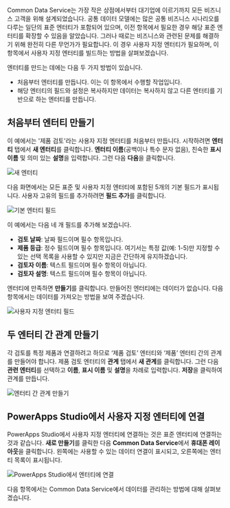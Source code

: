 Common Data Service는 가장 작은 상점에서부터 대기업에 이르기까지 모든 비즈니스 고객을 위해 설계되었습니다. 공통 데이터 모델에는 많은 공통 비즈니스 시나리오를 다루는 일단의 표준 엔터티가 포함되어 있으며, 이전 항목에서 필요한 경우 해당 표준 엔터티를 확장할 수 있음을 알았습니다. 그러나 때로는 비즈니스와 관련된 문제를 해결하기 위해 완전히 다른 무언가가 필요합니다. 이 경우 사용자 지정 엔터티가 필요하며, 이 항목에서 사용자 지정 엔터티를 빌드하는 방법을 살펴보겠습니다.

엔터티를 만드는 데에는 다음 두 가지 방법이 있습니다.

* 처음부터 엔터티를 만듭니다. 이는 이 항목에서 수행할 작업입니다.
* 해당 엔터티의 필드와 설정은 복사하지만 데이터는 복사하지 않고 다른 엔터티를 기반으로 하는 엔터티를 만듭니다.

## <a name="creating-an-entity-from-scratch"></a>처음부터 엔터티 만들기
이 예에서는 '제품 검토'라는 사용자 지정 엔터티를 처음부터 만듭니다. 시작하려면 **엔터티** 탭에서 **새 엔터티**를 클릭합니다. **엔터티 이름**(공백이나 특수 문자 없음), 친숙한 **표시 이름** 및 의미 있는 **설명**을 입력합니다. 그런 다음 **다음**을 클릭합니다.

![새 엔터티](./media/learning-common-data-service-custom-entities/new-entity.png)

다음 화면에서는 모든 표준 및 사용자 지정 엔터티에 포함된 5개의 기본 필드가 표시됩니다. 사용자 고유의 필드를 추가하려면 **필드 추가**를 클릭합니다.

![기본 엔터티 필드](./media/learning-common-data-service-custom-entities/default-fields.png)

이 예에서는 다음 네 개 필드를 추가해 보겠습니다.

* **검토 날짜**: 날짜 필드이며 필수 항목입니다.
* **제품 등급**: 정수 필드이며 필수 항목입니다. 여기서는 특정 값(예: 1-5)만 지정할 수 있는 선택 목록을 사용할 수 있지만 지금은 간단하게 유지하겠습니다.
* **검토자 이름**: 텍스트 필드이며 필수 항목이 아닙니다.
* **검토자 설명**: 텍스트 필드이며 필수 항목이 아닙니다. 

엔터티에 만족하면 **만들기**를 클릭합니다. 만들어진 엔터티에는 데이터가 없습니다. 다음 항목에서는 데이터를 가져오는 방법을 보여 주겠습니다.

![사용자 지정 엔터티 필드](./media/learning-common-data-service-custom-entities/custom-fields.png)

## <a name="creating-a-relationship-between-two-entities"></a>두 엔터티 간 관계 만들기
각 검토를 특정 제품과 연결하려고 하므로 ‘제품 검토’ 엔터티와 ‘제품’ 엔터티 간의 관계를 만들어야 합니다. 제품 검토 엔터티의 **관계** 탭에서 **새 관계**를 클릭합니다. 그런 다음 **관련 엔터티**를 선택하고 **이름**, **표시 이름** 및 **설명**을 차례로 입력합니다. **저장**을 클릭하여 관계를 만듭니다.

![엔터티 간 관계 만들기](./media/learning-common-data-service-custom-entities/create-entity-relationship.png)

## <a name="connecting-to-a-custom-entity-in-powerapps-studio"></a>PowerApps Studio에서 사용자 지정 엔터티에 연결
PowerApps Studio에서 사용자 지정 엔터티에 연결하는 것은 표준 엔터티에 연결하는 것과 같습니다. **새로 만들기**를 클릭한 다음 **Common Data Service**에서 **휴대폰 레이아웃**을 클릭합니다. 왼쪽에는 사용할 수 있는 데이터 연결이 표시되고, 오른쪽에는 엔터티 목록이 표시됩니다.

![PowerApps Studio에서 엔터티에 연결](./media/learning-common-data-service-custom-entities/connect-to-custom-entity.png)

다음 항목에서는 Common Data Service에서 데이터를 관리하는 방법에 대해 살펴보겠습니다.

